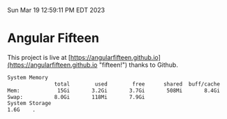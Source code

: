 Sun Mar 19 12:59:11 PM EDT 2023

# Angular Fifteen


This project is live at [https://angularfifteen.github.io](https://angularfifteen.github.io "fifteen!") thanks to Github.

```bash
System Memory
               total        used        free      shared  buff/cache   available
Mem:            15Gi       3.2Gi       3.7Gi       508Mi       8.4Gi        11Gi
Swap:          8.0Gi       118Mi       7.9Gi
System Storage
1.6G	.
```
```bash
